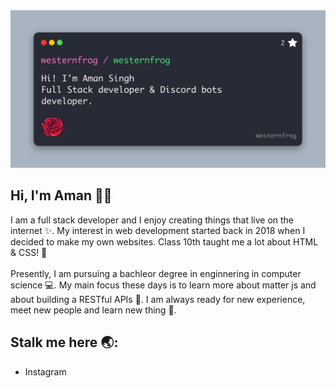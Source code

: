 <img src="westernfrog.jpg" alt="a banner that shows my name">

## Hi, I'm Aman 👋🐸
<p>I am a full stack developer and I enjoy creating things that live on the internet ✨. My interest in web development started back in 2018 when I decided to make my own websites. Class 10th taught me a lot about HTML & CSS! 🐸
<br><br>
Presently, I am pursuing a bachleor degree in enginnering in computer science 💻. My main focus these days is to learn more about matter js and about building a RESTful APIs 🐷. I am always ready for new experience, meet new people and learn new thing 🤩.</p>

## Stalk me here 🌏:
- Instagram



